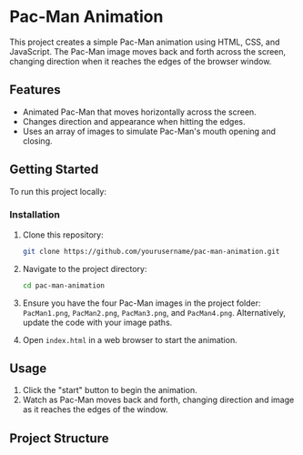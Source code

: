 # Pac-Man Animation

This project creates a simple Pac-Man animation using HTML, CSS, and JavaScript. The Pac-Man image moves back and forth across the screen, changing direction when it reaches the edges of the browser window.

## Features

- Animated Pac-Man that moves horizontally across the screen.
- Changes direction and appearance when hitting the edges.
- Uses an array of images to simulate Pac-Man's mouth opening and closing.

## Getting Started

To run this project locally:

### Installation

1. Clone this repository:
    ```bash
    git clone https://github.com/yourusername/pac-man-animation.git
    ```
2. Navigate to the project directory:
    ```bash
    cd pac-man-animation
    ```
3. Ensure you have the four Pac-Man images in the project folder: `PacMan1.png`, `PacMan2.png`, `PacMan3.png`, and `PacMan4.png`. Alternatively, update the code with your image paths.

4. Open `index.html` in a web browser to start the animation.

## Usage

1. Click the "start" button to begin the animation.
2. Watch as Pac-Man moves back and forth, changing direction and image as it reaches the edges of the window.

## Project Structure

